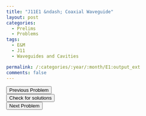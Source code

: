 ```yaml
---
title: "J11E1 &ndash; Coaxial Waveguide"
layout: post
categories:
  - Prelims
  - Problems
tags:
  - E&M
  - J11
  - Waveguides and Cavities

permalink: /:categories/:year/:month/E1:output_ext
comments: false
---
```

<object data="2011J1E.pdf" type="application/pdf" width="100%" height="500"></object>

<div class='navbar'>
	<div float='left'><button onclick="window.location='M3.html'" >Previous Problem</button></div>
	<div float='center'><button onclick="window.location='https://princetonprelim.com/prelim/26/'">Check for solutions</button></div>
	<div float='right'><button onclick="window.location='E2.html'" > Next Problem</button></div>
</div>
